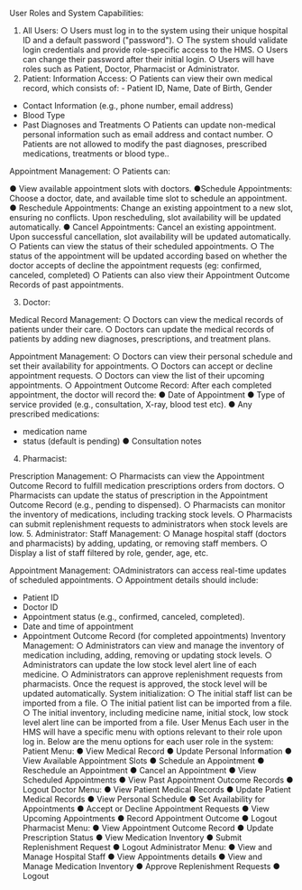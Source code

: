 User Roles and System Capabilities:
1. All Users:
○ Users must log in to the system using their unique hospital ID and a default
password ("password").
○ The system should validate login credentials and provide role-specific access to
the HMS.
○ Users can change their password after their initial login.
○ Users will have roles such as Patient, Doctor, Pharmacist or Administrator.
2. Patient: Information Access:
○ Patients can view their own medical record, which consists of: - Patient ID, Name, Date of Birth, Gender
- Contact Information (e.g., phone number, email address)
- Blood Type
- Past Diagnoses and Treatments
○ Patients can update non-medical personal information such as email address and contact number.
○ Patients are not allowed to modify the past diagnoses, prescribed medications, treatments or blood type..

Appointment Management:
○ Patients can:

● View available appointment slots with doctors.
●Schedule Appointments: Choose a doctor, date, and available time slot
to schedule an appointment.
● Reschedule Appointments: Change an existing appointment to a new
slot, ensuring no conflicts. Upon rescheduling, slot availability will be
updated automatically.
● Cancel Appointments: Cancel an existing appointment. Upon successful
cancellation, slot availability will be updated automatically.
○ Patients can view the status of their scheduled appointments.
○ The status of the appointment will be updated according based on whether the
doctor accepts of decline the appointment requests (eg: confirmed, canceled,
completed)
○ Patients can also view their Appointment Outcome Records of past
appointments.

3. Doctor:

Medical Record Management:
○ Doctors can view the medical records of patients under their care.
○ Doctors can update the medical records of patients by adding new diagnoses,
prescriptions, and treatment plans.

Appointment Management:
○ Doctors can view their personal schedule and set their availability for appointments.
○ Doctors can accept or decline appointment requests.
○ Doctors can view the list of their upcoming appointments.
○ Appointment Outcome Record: After each completed appointment, the doctor
will record the:
● Date of Appointment
● Type of service provided (e.g., consultation, X-ray, blood test etc).
● Any prescribed medications:
- medication name
- status (default is pending)
● Consultation notes

4. Pharmacist:

Prescription Management:
○ Pharmacists can view the Appointment Outcome Record to fulfill medication prescriptions orders from doctors.
○ Pharmacists can update the status of prescription in the Appointment Outcome Record (e.g., pending to dispensed).
○ Pharmacists can monitor the inventory of medications, including tracking stock levels.
○ Pharmacists can submit replenishment requests to administrators when stock levels are low.
5. Administrator: Staff Management:
○ Manage hospital staff (doctors and pharmacists) by adding, updating, or removing staff members.
○ Display a list of staff filtered by role, gender, age, etc.

Appointment Management:
○Administrators can access real-time updates of scheduled appointments.
○ Appointment details should include:
- Patient ID
- Doctor ID
- Appointment status (e.g., confirmed, canceled, completed).
- Date and time of appointment
- Appointment Outcome Record (for completed appointments)
Inventory Management:
○ Administrators can view and manage the inventory of medication including, adding, removing or updating stock levels.
○ Administrators can update the low stock level alert line of each medicine.
○ Administrators can approve replenishment requests from pharmacists. Once the
request is approved, the stock level will be updated automatically.
System initialization:
○ The initial staff list can be imported from a file.
○ The initial patient list can be imported from a file.
○ The initial inventory, including medicine name, initial stock, low stock level alert line can be imported from a file.
User Menus
Each user in the HMS will have a specific menu with options relevant to their role upon log in. Below are the menu options for each user role in the system:
Patient Menu:
● View Medical Record
● Update Personal Information
● View Available Appointment Slots
● Schedule an Appointment
● Reschedule an Appointment
● Cancel an Appointment
● View Scheduled Appointments
● View Past Appointment Outcome Records
● Logout
Doctor Menu:
● View Patient Medical Records
● Update Patient Medical Records
● View Personal Schedule
● Set Availability for Appointments
● Accept or Decline Appointment Requests
● View Upcoming Appointments
● Record Appointment Outcome
● Logout
Pharmacist Menu:
● View Appointment Outcome Record
● Update Prescription Status
● View Medication Inventory
● Submit Replenishment Request
● Logout
Administrator Menu:
● View and Manage Hospital Staff
● View Appointments details
● View and Manage Medication Inventory
● Approve Replenishment Requests
● Logout
